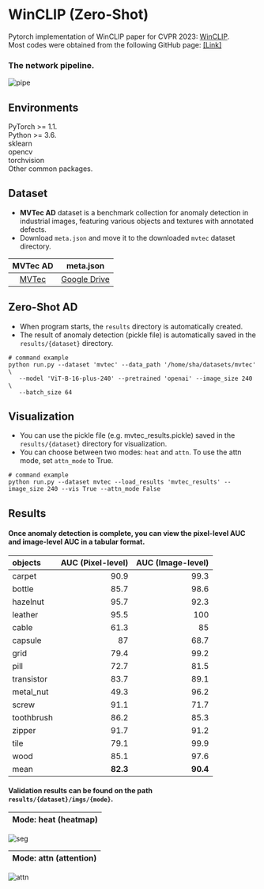 # WinCLIP (Zero-Shot)
Pytorch implementation of WinCLIP paper for CVPR 2023: [WinCLIP](https://arxiv.org/pdf/2303.14814).  
Most codes were obtained from the following GitHub page: [[Link]](https://github.com/zqhang/Accurate-WinCLIP-pytorch)  

### The network pipeline.  
![pipe](https://github.com/user-attachments/assets/2ec04cf1-1160-4dcc-85e1-97e2438a4e87)

## Environments  
PyTorch >= 1.1.  
Python >= 3.6.  
sklearn  
opencv  
torchvision  
Other common packages.  

## Dataset
- **MVTec AD** dataset is a benchmark collection for anomaly detection in industrial images, featuring various objects and textures with annotated defects.
- Download ```meta.json``` and move it to the downloaded ```mvtec``` dataset directory.

|     MVTec AD            |     meta.json            |
|:------------------------:|:------------------------:|
| [MVTec](https://www.mvtec.com/company/research/datasets/mvtec-ad)   | [Google Drive](https://drive.google.com/file/d/11AdQpF3bhVCI0PoIVkku2OwJpoKKiJC_/view?usp=drive_link)  

## Zero-Shot AD
- When program starts, the ```results``` directory is automatically created.
- The result of anomaly detection (pickle file) is automatically saved in the ```results/{dataset}``` directory.
  
```Shell
# command example 
python run.py --dataset 'mvtec' --data_path '/home/sha/datasets/mvtec' \
   --model 'ViT-B-16-plus-240' --pretrained 'openai' --image_size 240 \
   --batch_size 64
```

## Visualization
- You can use the pickle file (e.g. mvtec_results.pickle) saved in the ```results/{dataset}``` directory for visualization.
- You can choose between two modes: ```heat``` and ```attn```. To use the attn mode, set ```attn_mode``` to True. 
```Shell
# command example 
python run.py --dataset mvtec --load_results 'mvtec_results' --image_size 240 --vis True --attn_mode False
```

## Results
#### Once anomaly detection is complete, you can view the pixel-level AUC and image-level AUC in a tabular format.
| objects    |   AUC (Pixel-level) |       AUC (Image-level) | 
|:-----------|-----------:|-----------:|
| carpet     |       90.9  |       99.3 |    
| bottle     |       85.7 |         98.6 |    
| hazelnut   |       95.7 |          92.3 |   
| leather    |       95.5 |         100   |  
| cable      |       61.3 |         85   |   
| capsule    |       87   |          68.7 |    
| grid       |       79.4 |          99.2 |   
| pill       |       72.7 |          81.5 |   
| transistor |       83.7 |        89.1 |    
| metal_nut  |       49.3 |          96.2 |   
| screw      |       91.1 |         71.7 |    
| toothbrush |       86.2 |          85.3 |   
| zipper     |       91.7 |         91.2 |    
| tile       |       79.1 |          99.9 |   
| wood       |       85.1 |           97.6 |  
| mean       |       **82.3** |           **90.4** |    

#### Validation results can be found on the path ```results/{dataset}/imgs/{mode}```.  
| Mode: heat (heatmap)                                                                             |
|----------------------------------------------------------------------------------------------------------------------|
![seg](https://github.com/user-attachments/assets/b8aaed5a-0f1b-49d0-b302-09317b77d098)

| Mode: attn (attention)                                                                             |
|----------------------------------------------------------------------------------------------------------------------|
![attn](https://github.com/user-attachments/assets/cdfa022a-a8e6-4004-af03-d60ff88a1e4f)


